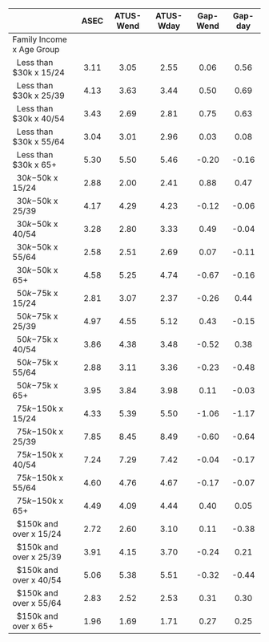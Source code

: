 
|                      |         ASEC |    ATUS-Wend |    ATUS-Wday |     Gap-Wend |      Gap-day |
| -------------------- | :----------: | :----------: | :----------: | :----------: | :----------: |
| Family Income x Age Group |              |              |              |              |              |
| &nbsp;&nbsp;Less than $30k x 15/24 |         3.11 |         3.05 |         2.55 |         0.06 |         0.56 |
| &nbsp;&nbsp;Less than $30k x 25/39 |         4.13 |         3.63 |         3.44 |         0.50 |         0.69 |
| &nbsp;&nbsp;Less than $30k x 40/54 |         3.43 |         2.69 |         2.81 |         0.75 |         0.63 |
| &nbsp;&nbsp;Less than $30k x 55/64 |         3.04 |         3.01 |         2.96 |         0.03 |         0.08 |
| &nbsp;&nbsp;Less than $30k x 65+ |         5.30 |         5.50 |         5.46 |        -0.20 |        -0.16 |
| &nbsp;&nbsp;$30k-$50k x 15/24 |         2.88 |         2.00 |         2.41 |         0.88 |         0.47 |
| &nbsp;&nbsp;$30k-$50k x 25/39 |         4.17 |         4.29 |         4.23 |        -0.12 |        -0.06 |
| &nbsp;&nbsp;$30k-$50k x 40/54 |         3.28 |         2.80 |         3.33 |         0.49 |        -0.04 |
| &nbsp;&nbsp;$30k-$50k x 55/64 |         2.58 |         2.51 |         2.69 |         0.07 |        -0.11 |
| &nbsp;&nbsp;$30k-$50k x 65+ |         4.58 |         5.25 |         4.74 |        -0.67 |        -0.16 |
| &nbsp;&nbsp;$50k-$75k x 15/24 |         2.81 |         3.07 |         2.37 |        -0.26 |         0.44 |
| &nbsp;&nbsp;$50k-$75k x 25/39 |         4.97 |         4.55 |         5.12 |         0.43 |        -0.15 |
| &nbsp;&nbsp;$50k-$75k x 40/54 |         3.86 |         4.38 |         3.48 |        -0.52 |         0.38 |
| &nbsp;&nbsp;$50k-$75k x 55/64 |         2.88 |         3.11 |         3.36 |        -0.23 |        -0.48 |
| &nbsp;&nbsp;$50k-$75k x 65+ |         3.95 |         3.84 |         3.98 |         0.11 |        -0.03 |
| &nbsp;&nbsp;$75k-$150k x 15/24 |         4.33 |         5.39 |         5.50 |        -1.06 |        -1.17 |
| &nbsp;&nbsp;$75k-$150k x 25/39 |         7.85 |         8.45 |         8.49 |        -0.60 |        -0.64 |
| &nbsp;&nbsp;$75k-$150k x 40/54 |         7.24 |         7.29 |         7.42 |        -0.04 |        -0.17 |
| &nbsp;&nbsp;$75k-$150k x 55/64 |         4.60 |         4.76 |         4.67 |        -0.17 |        -0.07 |
| &nbsp;&nbsp;$75k-$150k x 65+ |         4.49 |         4.09 |         4.44 |         0.40 |         0.05 |
| &nbsp;&nbsp;$150k and over x 15/24 |         2.72 |         2.60 |         3.10 |         0.11 |        -0.38 |
| &nbsp;&nbsp;$150k and over x 25/39 |         3.91 |         4.15 |         3.70 |        -0.24 |         0.21 |
| &nbsp;&nbsp;$150k and over x 40/54 |         5.06 |         5.38 |         5.51 |        -0.32 |        -0.44 |
| &nbsp;&nbsp;$150k and over x 55/64 |         2.83 |         2.52 |         2.53 |         0.31 |         0.30 |
| &nbsp;&nbsp;$150k and over x 65+ |         1.96 |         1.69 |         1.71 |         0.27 |         0.25 |

